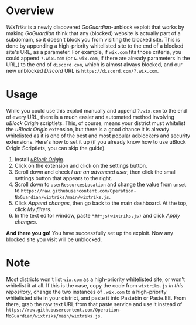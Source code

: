 # Overview
*WixTriks* is a newly discovered *GoGuardian*-unblock exploit that works by making *GoGuardian* think that any (blocked) website is actually part of a subdomain, so it doesn't block you from visiting the blocked site. This is done by appending a high-priority whitelisted site to the end of a blocked site's URL, as a parameter. For example, if `wix.com` fits those criteria, you could append `?.wix.com` (or `&.wix.com`, if there are already parameters in the URL,) to the end of `discord.com`, which is almost always blocked, and our new unblocked *Discord* URL is `https://discord.com/?.wix.com`.
# Usage
While you could use this exploit manually and append `?.wix.com` to the end of every URL, there is a much easier and automated method involving *uBlock Origin* scriptlets. This, of course, means your district must whitelist the *uBlock Origin* extension, but there is a good chance it is already whitelisted as it is one of the best and most popular adblockers and security extensions. Here's how to set it up (if you already know how to use uBlock Origin Scriptlets, you can skip the guide).

1. Install [*uBlock Origin*](https://chromewebstore.google.com/detail/ublock-origin/cjpalhdlnbpafiamejdnhcphjbkeiagm).
2. Click on the extension and click on the settings button.
3. Scroll down and check *I am an advanced user*, then click the small settings button that appears to the right.
4. Scroll down to `userResourcesLocation` and change the value from `unset` to `https://raw.githubusercontent.com/Operation-NoGuardian/wixtriks/main/wixtriks.js`.
5. Click *Append changes*, then go back to the main dashboard. At the top, click *My filters*.
6. In the text editor window, paste `*##+js(wixtriks.js)` and click *Apply changes*.

**And there you go!** You have successfully set up the exploit. Now any blocked site you visit will be unblocked.

# Note
Most districts won't list `wix.com` as a high-priority whitelisted site, or won't whitelist it at all. If this is the case, copy the code from `wixtriks.js` *in this repository*, change the two instances of `.wix.com` to a high-priority whitelisted site in your district, and paste it into Pastebin or Paste.EE. From there, grab the raw text URL from that paste service and use it instead of `https://raw.githubusercontent.com/Operation-NoGuardian/wixtriks/main/wixtriks.js`.
